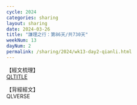 ```yaml
---
cycle: 2024
categories: sharing
layout: sharing
date: 2024-03-26
title: "謙理之行：第86天/共730天"
weekNum: 13
dayNum: 2
permalink: /sharing/2024/wk13-day2-qianli.html
---
```

【經文梳理】  
[QLTITLE](QLLINK)

【背經經文】  
QLVERSE
